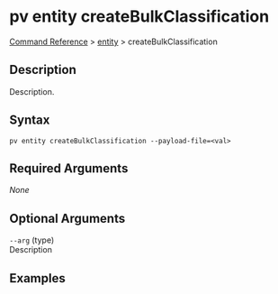 # pv entity createBulkClassification
[Command Reference](../../../README.md#command-reference) > [entity](./main.md) > createBulkClassification

## Description
Description.

## Syntax
```
pv entity createBulkClassification --payload-file=<val>
```

## Required Arguments
*None*

## Optional Arguments
`--arg` (type)  
Description

## Examples
```powershell

```